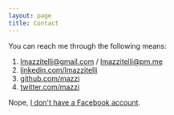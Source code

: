 ```yaml
---
layout: page
title: Contact
---
```


You can reach me through the following means:

1. <lmazzitelli@gmail.com> / <lmazzitelli@pm.me>
2. [linkedin.com/lmazzitelli](http://www.linkedin.com/in/lmazzitelli)
3. [github.com/mazzi](http://www.github.com/mazzi)
4. [twitter.com/mazzi](http://www.twitter.com/mazzi)

Nope, [I don't have a Facebook account](http://edition.cnn.com/2013/02/25/opinion/rushkoff-why-im-quitting-facebook).
